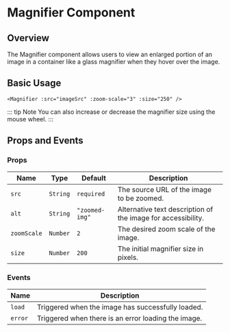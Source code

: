 <script setup lang="ts">
import "~/assets/css/main.css";
import Magnifier from "~/components/Magnifier.vue";
import imageSrc from "~/assets/images/red.jpg";
</script>

# Magnifier Component

## Overview

The Magnifier component allows users to view an enlarged portion of an image in a container like a glass magnifier when they hover over the image.

## Basic Usage

<Magnifier :src="imageSrc" :zoom-scale="3" :size="250" />

```vue
<Magnifier :src="imageSrc" :zoom-scale="3" :size="250" />
```

::: tip Note
You can also increase or decrease the magnifier size using the mouse wheel.
:::

## Props and Events

### Props

| Name        | Type     | Default        | Description                                                  |
| ----------- | -------- | -------------- | ------------------------------------------------------------ |
| `src`       | `String` | `required`     | The source URL of the image to be zoomed.                    |
| `alt`       | `String` | `"zoomed-img"` | Alternative text description of the image for accessibility. |
| `zoomScale` | `Number` | `2`            | The desired zoom scale of the image.                         |
| `size`      | `Number` | `200`          | The initial magnifier size in pixels.                        |

### Events

| Name    | Description                                         |
| ------- | --------------------------------------------------- |
| `load`  | Triggered when the image has successfully loaded.   |
| `error` | Triggered when there is an error loading the image. |
